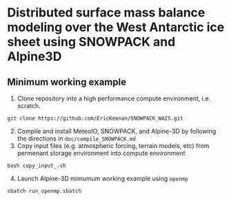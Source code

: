 # Distributed surface mass balance modeling over the West Antarctic ice sheet using SNOWPACK and Alpine3D

## Minimum working example 
1. Clone repository into a high performance compute environment, i.e. scratch. 
```
git clone https://github.com/EricKeenan/SNOWPACK_WAIS.git
```
2. Compile and install MeteoIO, SNOWPACK, and Alpine-3D by following the directions in `doc/compile_SNOWPACK.md`
3. Copy input files (e.g. atmospheric forcing, terrain models, etc) from permenant storage environment into compute environment
```
bash copy_input_.sh
```
4. Launch Alpine-3D mimumum working example using `openmp`
```
sbatch run_openmp.sbatch
